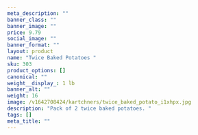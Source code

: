 ```yaml
---
meta_description: ""
banner_class: ""
banner_image: ""
price: 9.79
social_image: ""
banner_format: ""
layout: product
name: "Twice Baked Potatoes "
sku: 303
product_options: []
canonical: ""
weight__display_: 1 lb
banner_alt: ""
weight: 16
image: /v1642708424/kartchners/twice_baked_potato_i1xhpx.jpg
description: "Pack of 2 twice baked potatoes. "
tags: []
meta_title: ""
---
```

